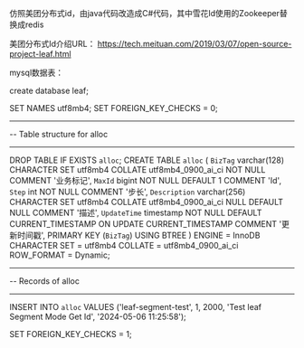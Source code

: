 仿照美团分布式id，由java代码改造成C#代码，其中雪花Id使用的Zookeeper替换成redis

美团分布式Id介绍URL： https://tech.meituan.com/2019/03/07/open-source-project-leaf.html

mysql数据表：


create database leaf;

SET NAMES utf8mb4;
SET FOREIGN_KEY_CHECKS = 0;

-- ----------------------------
-- Table structure for alloc
-- ----------------------------
DROP TABLE IF EXISTS `alloc`;
CREATE TABLE `alloc`  (
  `BizTag` varchar(128) CHARACTER SET utf8mb4 COLLATE utf8mb4_0900_ai_ci NOT NULL COMMENT '业务标记',
  `MaxId` bigint NOT NULL DEFAULT 1 COMMENT 'Id',
  `Step` int NOT NULL COMMENT '步长',
  `Description` varchar(256) CHARACTER SET utf8mb4 COLLATE utf8mb4_0900_ai_ci NULL DEFAULT NULL COMMENT '描述',
  `UpdateTime` timestamp NOT NULL DEFAULT CURRENT_TIMESTAMP ON UPDATE CURRENT_TIMESTAMP COMMENT '更新时间戳',
  PRIMARY KEY (`BizTag`) USING BTREE
) ENGINE = InnoDB CHARACTER SET = utf8mb4 COLLATE = utf8mb4_0900_ai_ci ROW_FORMAT = Dynamic;

-- ----------------------------
-- Records of alloc
-- ----------------------------
INSERT INTO `alloc` VALUES ('leaf-segment-test', 1, 2000, 'Test leaf Segment Mode Get Id', '2024-05-06 11:25:58');

SET FOREIGN_KEY_CHECKS = 1;
